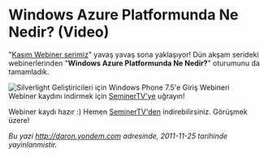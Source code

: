 # Windows Azure Platformunda Ne Nedir? (Video) 

"[Kasım Webiner
serimiz](http://daron.yondem.com/tr/post/Kasim_Ayi_Webinerleri_SL_WP7_Win8_IE10_Azure)"
yavaş yavaş sona yaklaşıyor! Dün akşam serideki webinerlerinden
"**Windows Azure Platformunda Ne Nedir?**" oturumunu da tamamladık.

![Silverlight Geliştiricileri için Windows Phone 7.5'e Giriş
Webineri](media/Windows_Azure_Platformunda_Ne_Nedir/azure_giris.jpg)\
Webiner kaydını indirmek için
[SeminerTV'ye](http://daron.yondem.com/tr/seminertv/) uğrayın!

Webiner kaydı hazır :) Hemen
[SeminerTV'den](http://daron.yondem.com/tr/seminertv/) indirebilirsiniz.
Görüşmek üzere!


*Bu yazi http://daron.yondem.com adresinde, 2011-11-25 tarihinde yayinlanmistir.*